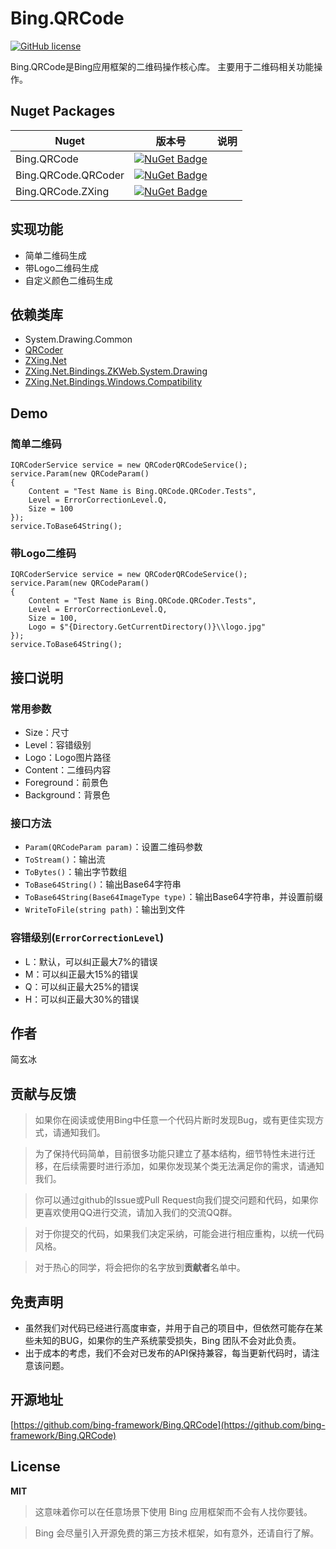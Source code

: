 # Bing.QRCode
[![GitHub license](https://img.shields.io/badge/license-MIT-blue.svg)](https://mit-license.org/)

Bing.QRCode是Bing应用框架的二维码操作核心库。
主要用于二维码相关功能操作。

## Nuget Packages
|Nuget|版本号|说明|
|---|---|---|
|Bing.QRCode|[![NuGet Badge](https://buildstats.info/nuget/Bing.QRCode?includePreReleases=true)](https://www.nuget.org/packages/Bing.QrCode)|
|Bing.QRCode.QRCoder|[![NuGet Badge](https://buildstats.info/nuget/Bing.QRCode.QRCoder?includePreReleases=true)](https://www.nuget.org/packages/Bing.QrCode.QRCoder)|
|Bing.QRCode.ZXing|[![NuGet Badge](https://buildstats.info/nuget/Bing.QRCode.ZXing?includePreReleases=true)](https://www.nuget.org/packages/Bing.QrCode.ZXing)|

## 实现功能
- 简单二维码生成
- 带Logo二维码生成
- 自定义颜色二维码生成

## 依赖类库
- System.Drawing.Common
- [QRCoder](https://github.com/codebude/QRCoder)
- [ZXing.Net](https://github.com/micjahn/ZXing.Net)
- [ZXing.Net.Bindings.ZKWeb.System.Drawing](https://github.com/micjahn/ZXing.Net)
- [ZXing.Net.Bindings.Windows.Compatibility](https://github.com/micjahn/ZXing.Net)

## Demo
### 简单二维码
```
IQRCoderService service = new QRCoderQRCodeService();
service.Param(new QRCodeParam()
{
    Content = "Test Name is Bing.QRCode.QRCoder.Tests",
    Level = ErrorCorrectionLevel.Q,
    Size = 100    
});
service.ToBase64String();
```

### 带Logo二维码
```
IQRCoderService service = new QRCoderQRCodeService();
service.Param(new QRCodeParam()
{
    Content = "Test Name is Bing.QRCode.QRCoder.Tests",
    Level = ErrorCorrectionLevel.Q,
    Size = 100,
    Logo = $"{Directory.GetCurrentDirectory()}\\logo.jpg"
});
service.ToBase64String();
```

## 接口说明
### 常用参数
- Size：尺寸
- Level：容错级别
- Logo：Logo图片路径
- Content：二维码内容
- Foreground：前景色
- Background：背景色

### 接口方法
- `Param(QRCodeParam param)`：设置二维码参数
- `ToStream()`：输出流
- `ToBytes()`：输出字节数组
- `ToBase64String()`：输出Base64字符串
- `ToBase64String(Base64ImageType type)`：输出Base64字符串，并设置前缀
- `WriteToFile(string path)`：输出到文件

### 容错级别(`ErrorCorrectionLevel`)
- L：默认，可以纠正最大7%的错误
- M：可以纠正最大15%的错误
- Q：可以纠正最大25%的错误
- H：可以纠正最大30%的错误

## 作者

简玄冰

## 贡献与反馈

> 如果你在阅读或使用Bing中任意一个代码片断时发现Bug，或有更佳实现方式，请通知我们。

> 为了保持代码简单，目前很多功能只建立了基本结构，细节特性未进行迁移，在后续需要时进行添加，如果你发现某个类无法满足你的需求，请通知我们。

> 你可以通过github的Issue或Pull Request向我们提交问题和代码，如果你更喜欢使用QQ进行交流，请加入我们的交流QQ群。

> 对于你提交的代码，如果我们决定采纳，可能会进行相应重构，以统一代码风格。

> 对于热心的同学，将会把你的名字放到**贡献者**名单中。

## 免责声明
- 虽然我们对代码已经进行高度审查，并用于自己的项目中，但依然可能存在某些未知的BUG，如果你的生产系统蒙受损失，Bing 团队不会对此负责。
- 出于成本的考虑，我们不会对已发布的API保持兼容，每当更新代码时，请注意该问题。

## 开源地址
[https://github.com/bing-framework/Bing.QRCode](https://github.com/bing-framework/Bing.QRCode)

## License

**MIT**

> 这意味着你可以在任意场景下使用 Bing 应用框架而不会有人找你要钱。

> Bing 会尽量引入开源免费的第三方技术框架，如有意外，还请自行了解。
